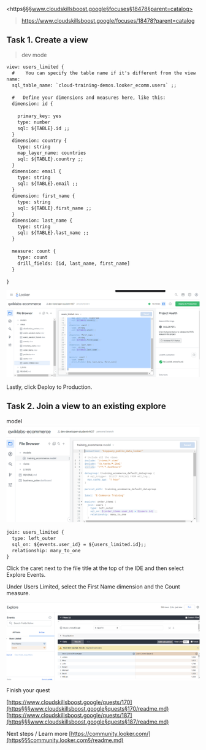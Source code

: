 
   <https§§§www.cloudskillsboost.google§focuses§18478§parent=catalog>
> <https://www.cloudskillsboost.google/focuses/18478?parent=catalog>
        
## Task 1. Create a view

> dev mode

```lookml
view: users_limited {
  #    You can specify the table name if it's different from the view name:
  sql_table_name: `cloud-training-demos.looker_ecomm.users` ;;
  
  #   Define your dimensions and measures here, like this:
  dimension: id {
    
    primary_key: yes
    type: number
    sql: ${TABLE}.id ;;
  }
  dimension: country {
    type: string
    map_layer_name: countries
    sql: ${TABLE}.country ;;
  }
  dimension: email {
    type: string
    sql: ${TABLE}.email ;;
  }
  dimension: first_name {
    type: string
    sql: ${TABLE}.first_name ;;
  }
  dimension: last_name {
    type: string
    sql: ${TABLE}.last_name ;;
  }
  
  measure: count {
    type: count
    drill_fields: [id, last_name, first_name]
  }
  
}
```

![](1686774528510.png)

Lastly, click Deploy to Production.


## Task 2. Join a view to an existing explore

model
![](1686774606858.png)

```lookml
join: users_limited {
  type: left_outer
  sql_on: ${events.user_id} = ${users_limited.id};;
  relationship: many_to_one
}
```
Click the caret next to the file title at the top of the IDE and then select Explore Events.


Under Users Limited, select the First Name dimension and the Count measure.

![](1686774711102.png)


Finish your quest


[https://www.cloudskillsboost.google/quests/170](https§§§www.cloudskillsboost.google§quests§170/readme.md)
[https://www.cloudskillsboost.google/quests/187](https§§§www.cloudskillsboost.google§quests§187/readme.md)

Next steps / Learn more
[https://community.looker.com/](https§§§community.looker.com§/readme.md)
